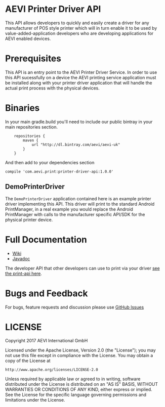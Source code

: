 # AEVI Printer Driver API

This API allows developers to quickly and easily create a driver for any manufacturer of POS style printer which will in turn enable it to be used by
value-added-application developers who are developing applications for AEVI enabled devices.

# Prerequisites

This API is an entry point to the AEVI Printer Driver Service. In order to use this API sucessfully on a
device the AEVI printing service application must be installed along with your printer driver application
that will handle the actual print process with the physical devices.

# Binaries

In your main gradle.build you'll need to include our public bintray in your main
repositories section.

```
    repositories {
        maven {
            url "http://dl.bintray.com/aevi/aevi-uk"
        }
    }
```

And then add to your dependencies section

```
compile 'com.aevi.print:printer-driver-api:1.0.0'

```

## DemoPrinterDriver

The `DemoPrinterDriver` application contained here is an example printer driver implementing this API. This driver will print to the standard Android
PrintManager, in a real example you would replace the Android PrintManager with calls to the manufacturer specific API/SDK for the physical printer device.


# Full Documentation

* [Wiki](https://github.com/Aevi-UK/android-printer-driver-api/wiki) 
* [Javadoc](https://aevi-uk.github.io/android-printer-driver-api/javadoc/index.html)

The developer API that other developers can use to print via your driver [see the print-api here](https://github.com/Aevi-UK/android-pos-print-api).


# Bugs and Feedback

For bugs, feature requests and discussion please use [GitHub Issues](https://github.com/Aevi-UK/android-printer-driver-api/issues)

# LICENSE

Copyright 2017 AEVI International GmbH

Licensed under the Apache License, Version 2.0 (the "License");
you may not use this file except in compliance with the License.
You may obtain a copy of the License at

    http://www.apache.org/licenses/LICENSE-2.0

Unless required by applicable law or agreed to in writing, software
distributed under the License is distributed on an "AS IS" BASIS,
WITHOUT WARRANTIES OR CONDITIONS OF ANY KIND, either express or implied.
See the License for the specific language governing permissions and
limitations under the License.
